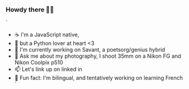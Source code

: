 ### Howdy there 👋🤠
`
 - ☕ I'm a JavaScript native, 
 - 🐍 but a Python lover at heart <3 
 - 🔭 I'm currently working on Savant, a poetsorg/genius hybrid 
 - 💬 Ask me about my photography, I shoot 35mm on a Nikon FG and Nikon Coolpix p510 
 - 📫 Let's link up on linked in 
 - 🌱 Fun fact: I'm bilingual, and tentatively working on learning French  
`
<!--
**jjlazo/jjlazo** is a ✨ _special_ ✨ repository because its `README.md` (this file) appears on your GitHub profile.

Here are some ideas to get you started:

- 🔭 I’m currently working on ...
- 🌱 I’m currently learning ...
- 👯 I’m looking to collaborate on ...
- 🤔 I’m looking for help with ...
- 💬 Ask me about ...
- 📫 How to reach me: ...
- 😄 Pronouns: ...
- ⚡ Fun fact: ...
-->
